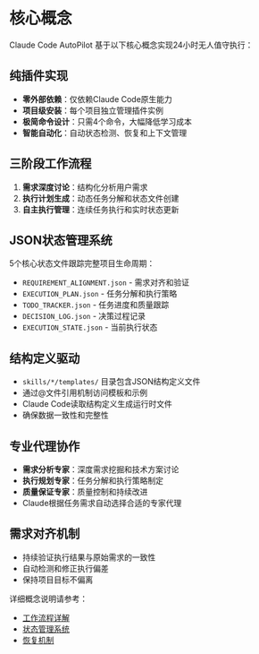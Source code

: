 # 核心概念

Claude Code AutoPilot 基于以下核心概念实现24小时无人值守执行：

## 纯插件实现
- **零外部依赖**：仅依赖Claude Code原生能力
- **项目级安装**：每个项目独立管理插件实例
- **极简命令设计**：只需4个命令，大幅降低学习成本
- **智能自动化**：自动状态检测、恢复和上下文管理

## 三阶段工作流程
1. **需求深度讨论**：结构化分析用户需求
2. **执行计划生成**：动态任务分解和状态文件创建
3. **自主执行管理**：连续任务执行和实时状态更新

## JSON状态管理系统
5个核心状态文件跟踪完整项目生命周期：
- `REQUIREMENT_ALIGNMENT.json` - 需求对齐和验证
- `EXECUTION_PLAN.json` - 任务分解和执行策略
- `TODO_TRACKER.json` - 任务进度和质量跟踪
- `DECISION_LOG.json` - 决策过程记录
- `EXECUTION_STATE.json` - 当前执行状态

## 结构定义驱动
- `skills/*/templates/` 目录包含JSON结构定义文件
- 通过@文件引用机制访问模板和示例
- Claude Code读取结构定义生成运行时文件
- 确保数据一致性和完整性

## 专业代理协作
- **需求分析专家**：深度需求挖掘和技术方案讨论
- **执行规划专家**：任务分解和执行策略制定
- **质量保证专家**：质量控制和持续改进
- Claude根据任务需求自动选择合适的专家代理

## 需求对齐机制
- 持续验证执行结果与原始需求的一致性
- 自动检测和修正执行偏差
- 保持项目目标不偏离

详细概念说明请参考：
- [工作流程详解](workflow.md)
- [状态管理系统](state-management.md)
- [恢复机制](recovery-mechanism.md)